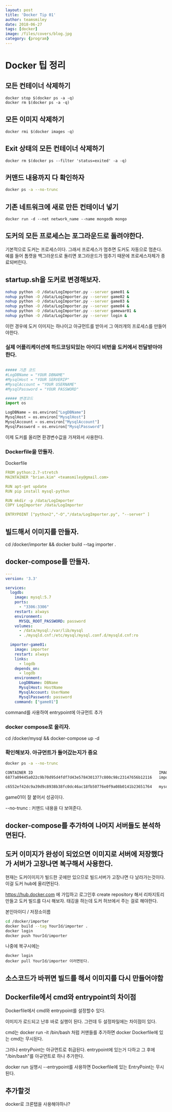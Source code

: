 ```yaml
---
layout: post
title: 'Docker Tip 01' 
author: teamsmiley 
date: 2018-06-27
tags: [docker]
image: /files/covers/blog.jpg
category: {program}
---
```


# Docker 팁 정리 

## 모든 컨테이너 삭제하기
```
docker stop $(docker ps -a -q)
docker rm $(docker ps -a -q)
```

## 모든 이미지 삭제하기
```
docker rmi $(docker images -q)
```

## Exit 상태의 모든 컨테이너 삭제하기
```
docker rm $(docker ps --filter 'status=exited' -a -q)
```

## 커맨드 내용까지 다 확인하자
```bash
docker ps -a --no-trunc
```

## 기존 네트워크에 새로 만든 컨테이너 넣기 
```
docker run -d --net network_name --name mongodb mongo
```

## 도커의 모든 프로세스는 포그라운드로 돌려야한다.
기본적으로 도커는 프로세스이다. 그래서 프로세스가 멈추면 도커도 자동으로 멈춘다. 
예를 들어 톰캣을 백그라운드로 돌리면 포그라운드가 멈추기 때문에 프로세스자체가 종료되버린다. 

## startup.sh을 도커로 변경해보자. 

```bash
nohup python -O /data/LogImporter.py --server game01 &
nohup python -O /data/LogImporter.py --server game02 &
nohup python -O /data/LogImporter.py --server game03 &
nohup python -O /data/LogImporter.py --server game04 &
nohup python -O /data/LogImporter.py --server gamewar01 &
nohup python -O /data/LogImporter.py --server login &
```

이런 경우에 도커 이미지는 하나이고 아규먼트를 받아서 그 여러개의 프로세스를 만들어야한다.

### 실제 어플리케이션에 하드코딩되있는 아이디 비번을 도커에서 전달받아야한다. 

```python

##### 기존 코드 
#LogDBName = "YOUR DBNAME"
#MysqlHost = "YOUR SERVERIP"
#MysqlAccount = "YOUR USERNAME"
#MysqlPassword = "YOUR PASSWORD"

##### 변경코드
import os 

LogDBName = os.environ["LogDBName"]
MysqlHost = os.environ["MysqlHost"]
MysqlAccount = os.environ["MysqlAccount"]
MysqlPassword = os.environ["MysqlPassword"]
```

이제 도커를 올리면 환경변수값을 가져와서 사용한다.

### Dockerfile을 만들자. 

Dockerfile
```yml
FROM python:2.7-stretch
MAINTAINER "brian.kim" <teamsmiley@gmail.com>

RUN apt-get update
RUN pip install mysql-python

RUN mkdir -p /data/LogImporter
COPY LogImporter /data/LogImporter

ENTRYPOINT ["python2","-O","/data/LogImporter.py", "--server" ]
```

## 빌드해서 이미지를 만들자. 
cd /docker/importer && docker build --tag importer .


## docker-compose를 만들자.

```yml
---
version: '3.3'

services:
  logdb:
    image: mysql:5.7
    ports:
      - "3306:3306"
    restart: always
    environment:
      MYSQL_ROOT_PASSWORD: password
    volumes:
      - /data/mysql:/var/lib/mysql
      - ./mysqld.cnf:/etc/mysql/mysql.conf.d/mysqld.cnf:ro

  importer-game01:
    image: importer
    restart: always
    links:
      - logdb
    depends_on:
      - logdb
    environment:
      LogDBName: DBName
      MysqlHost: HostName
      MysqlAccount: UserName
      MysqlPassword: password
    command: ["game01"]
```

command를 사용하여 entrypoint에 아규먼트 추가 

### docker compose로 올리자.

cd /docker/mysql && docker-compose up -d 

### 확인해보자. 아규먼트가 들어갔는지가 중요 
```bash
docker ps -a --no-trunc

CONTAINER ID                                                       IMAGE               COMMAND                                                             CREATED             STATUS              PORTS                    NAMES
6877a09445a022c9b70d95d4fdf7d43e5784301377c800c98c23147656b12116   importer        "python2 -O /data/LogImporter/LogImporter.py --server game01"   7 minutes ago       Up 7 minutes                                 mysql_importer-game01_1

c6552ef42dc9a39d9c8938b38fc0dc46ac18fb50776e0f9a08b0141b23651764   mysql:5.7           "docker-entrypoint.sh mysqld"                                       7 minutes ago       Up 7 minutes        0.0.0.0:3306->3306/tcp   mysql_logdb_1
```
game01이 잘 붙어서 성공이다. 

--no-trunc : 커맨드 내용을 다 보여준다. 

## docker-compose를 추가하여 나머지 서버들도 분석하면된다. 

## 도커 이미지가 완성이 되었으면 이미지로 서버에 저장했다가 서버가 고장나면 복구해서 사용한다. 

현재는 도커이미지가 빌드한 곳에만 있으므로 빌드서버가 고장나면 다 날라가는것이다.
이걸 도커 hub에 올리면된다. 

https://hub.docker.com 에 가입하고 로그인후 create repository 해서 리파지토리 만들고 도커 빌드를 다시 해보자. 태깅을 하는데 도커 허브에서 주는 걸로 해야한다. 

본인아이디 / 저장소이름 

```bash
cd /docker/importer 
docker build --tag YourId/importer .
docker login   
docker push YourId/importer
```

나중에 복구시에는 

```
docker login 
docker pull YourId/importer 이러면된다.
```

## 소스코드가 바뀌면 빌드를 해서 이미지를 다시 만들어야함

## Dockerfile에서 cmd와 entrypoint의 차이점 

Dockerfile에서 cmd와 entrypoint를 설정할수 있다. 

이미지가 로드되고 난후 바로 실행이 된다. 그런데 두 설정파일에는 차이점이 있다. 

cmd는 docker run -it /bin/bash 처럼 커맨들를 추가하면 docker Dockerfile에 있는 cmd는 무시된다.

그러나 entryPoint는 아규먼트로 취급된다. entrypoint에 있는거 다하고 그 후에 "/bin/bash"를 아규먼트로 하나 추가한다. 

docker run 실행시 --entrypoint를 사용하면 Dockerfile에 있는 EntryPoint는 무시된다.


## 추가할것 

docker로 크론탭을 사용해야하나?







